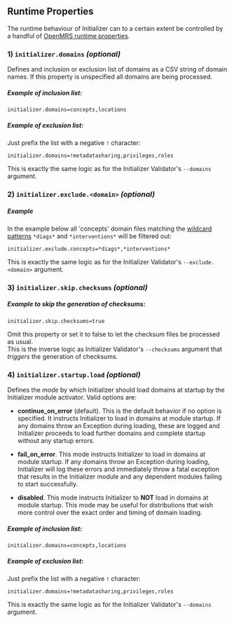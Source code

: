 ## Runtime Properties

The runtime behaviour of Initializer can to a certain extent be controlled by a handful of [OpenMRS runtime properties](https://wiki.openmrs.org/x/zhAz).

### 1) `initializer.domains` _(optional)_
Defines and inclusion or exclusion list of domains as a CSV string of domain names. If this property is unspecified all domains are being processed.
##### Example of inclusion list:
```
initializer.domains=concepts,locations
```
##### Example of exclusion list:
Just prefix the list with a negative `!` character:
```
initializer.domains=!metadatasharing,privileges,roles
```
This is exactly the same logic as for the Initializer Validator's `--domains` argument.
### 2) `initializer.exclude.<domain>` _(optional)_
##### Example
In the example below all 'concepts' domain files matching the [wildcard patterns](https://commons.apache.org/proper/commons-io/apidocs/org/apache/commons/io/FilenameUtils.html#wildcardMatchOnSystem-java.lang.String-java.lang.String-) `*diags*` and `*interventions*` will be filtered out:
```
initializer.exclude.concepts=*diags*,*interventions*
```
This is exactly the same logic as for the Initializer Validator's `--exclude.<domain>` argument.
### 3) `initializer.skip.checksums` _(optional)_
##### Example to skip the generation of checksums:
```
initializer.skip.checksums=true
```
Omit this property or set it to false to let the checksum files be processed as usual.
<br/>This is the inverse logic as Initializer Validator's `--checksums` argument that _triggers_ the generation of checksums.

### 4) `initializer.startup.load` _(optional)_

Defines the _mode_ by which Initializer should load domains at startup by the Initializer module activator.
Valid options are:

* **continue_on_error** (default).  This is the default behavior if no option is specified.  It instructs Initializer 
  to load in domains at module startup.  If any domains throw an Exception during loading, these are logged and 
  Initializer proceeds to load further domains and complete startup without any startup errors.

* **fail_on_error**.  This mode instructs Initializer to load in domains at module startup.  If any domains throw an 
  Exception during loading, Initializer will log these errors and immediately throw a fatal exception that results in 
  the Initializer module and any dependent modules failing to start successfully.

* **disabled**.  This mode instructs Initializer to **NOT** load in domains at module startup.  This mode may be 
  useful for distributions that wish more control over the exact order and timing of domain loading.

##### Example of inclusion list:
```
initializer.domains=concepts,locations
```
##### Example of exclusion list:
Just prefix the list with a negative `!` character:
```
initializer.domains=!metadatasharing,privileges,roles
```
This is exactly the same logic as for the Initializer Validator's `--domains` argument.